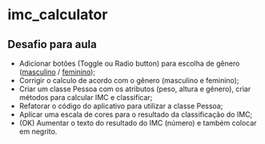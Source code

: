 # imc_calculator

## Desafio para aula

-   Adicionar botões (Toggle ou Radio button) para escolha de gênero ([masculino](https://indicedemassacorporal.com/movel/calculo-imc-masculino.html) / [feminino](https://indicedemassacorporal.com/movel/calculo-imc-feminino.html));
-   Corrigir o calculo de acordo com o gênero (masculino e feminino);
-   Criar um classe Pessoa com os atributos (peso, altura e gênero), criar métodos para calcular IMC e classificar;
-   Refatorar o código do aplicativo para utilizar a classe Pessoa;
-   Aplicar uma escala de cores para o resultado da classificação do IMC;
-   (OK) Aumentar o texto do resultado do IMC (número) e também colocar em negrito.